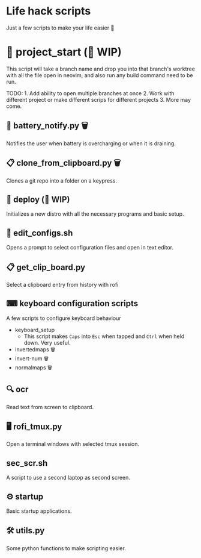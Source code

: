 <link rel="stylesheet" href="https://cdnjs.cloudflare.com/ajax/libs/
font-awesome/5.15.2/css/all.min.css"/> 

# Life hack scripts


Just a few scripts to make your life easier 🤟

# 📜 project_start (🚧 WIP)
This script will take a branch name and drop you into that branch's worktree with all the file open in neovim, and also run any build command need to be run.

TODO:
	1. Add ability to open multiple branches at once
	2. Work with different project or make different scrips for different projects
	3. More may come.


## 🔋 battery_notify.py 🗑
Notifies the user when battery is overcharging or when it is draining.

## 📋 clone_from_clipboard.py 🗑
Clones a git repo into a folder on a keypress.

## 🚀 deploy (🚧 WIP)
Initializes a new distro with all the necessary programs and basic setup.

## 📓 edit_configs.sh
Opens a prompt to select configuration files and open in text editor.

## 📋 get_clip_board.py
Select a clipboard entry from history with rofi

## ⌨ keyboard configuration scripts

A few scripts to configure keyboard behaviour   
- keyboard_setup
	+ This script makes `Caps` into `Esc` when tapped and `Ctrl` when held down. Very useful.
- invertedmaps 🗑
- invert-num 🗑 
- normalmaps 🗑

## 🔍 ocr
Read text from screen to clipboard.

## 🖥 rofi_tmux.py
Open a terminal windows with selected tmux session.

##  sec_scr.sh 
A script to use a second laptop as second screen.

## ⚙ startup
Basic startup applications.

## 🛠 utils.py
Some python functions to make scripting easier.
